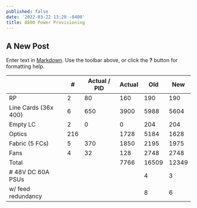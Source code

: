 ```yaml
---
published: false
date: '2022-03-22 13:20 -0400'
title: 8800 Power Provisioning
---
```

## A New Post

Enter text in [Markdown](http://daringfireball.net/projects/markdown/). Use the toolbar above, or click the **?** button for formatting help.


|                      | #   | Actual / PID | Actual | Old   | New   |
| -------------------- | --- | ------------ | ------ | ----- | ----- |
| RP                   | 2   | 80           | 160    | 190   | 190   |
| Line Cards (36x 400) | 6   | 650          | 3900   | 5988  | 5604  |
| Empty LC             | 2   | 0            | 0      | 204   | 204   |
| Optics               | 216 |              | 1728   | 5184  | 1628  |
| Fabric (5 FCs)       | 5   | 370          | 1850   | 2195  | 1975  |
| Fans                 | 4   | 32           | 128    | 2748  | 2748  |
| Total                |     |              | 7766   | 16509 | 12349 |
| \# 48V DC 60A PSUs   |     |              |        | 4     | 3     |
| w/ feed redundancy   |     |              |        | 8     | 6     |
